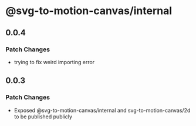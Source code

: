 # @svg-to-motion-canvas/internal

## 0.0.4

### Patch Changes

- trying to fix weird importing error

## 0.0.3

### Patch Changes

- Exposed @svg-to-motion-canvas/internal and svg-to-motion-canvas/2d to be published publicly
